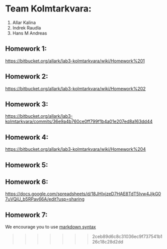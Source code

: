 # Team Kolmtarkvara:
1. Allar Kalina
2. Indrek Raudla
3. Hans M Andreas

## Homework 1:
<https://bitbucket.org/allark/lab3-kolmtarkvara/wiki/Homework%201> 

## Homework 2:
<https://bitbucket.org/allark/lab3-kolmtarkvara/wiki/Homework%202>

## Homework 3:
https://bitbucket.org/allark/lab3-kolmtarkvara/commits/36e9a4b760ce0ff799f1b4a01e207ed8a163dd44

## Homework 4:
https://bitbucket.org/allark/lab3-kolmtarkvara/wiki/Homework%204

## Homework 5:
<Links to the solution>

## Homework 6:
<https://docs.google.com/spreadsheets/d/18JHIxjzeD7HAE8TdT5Ivw4JjkG07uVQiU_b5RPav66A/edit?usp=sharing>

## Homework 7:
<Links to the solution>

We encourage you to use [markdown syntax](https://confluence.atlassian.com/bitbucketserver/markdown-syntax-guide-776639995.html)
>>>>>>> 2ceb89d6c8c31036ec9f737541b126c18c28d2dd
